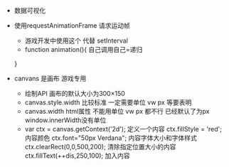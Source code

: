 -   数据可视化
-   使用requestAnimationFrame 请求运动帧
    -   游戏开发中使用这个 代替 setInterval
    -   function animation(){       自己调用自己=递归 

    }
-   canvans 是画布 游戏专用
    -   绘制API 画布的默认大小为300×150
    -   canvas.style.width 比较标准 一定需要单位 vw px 等要表明
    -   canvas.width    html属性 不能用单位 vw px 都不行 已经默认了为px window.innerWidth没有单位
    -   var ctx = canvas.getContext('2d'); 定义一个内容
        ctx.fillStyle = 'red';             内容颜色
        ctx.font="50px Verdana";           内容字体大小和字体样式
        ctx.clearRect(0,0,500,200);        清除指定位置大小的内容
        ctx.fillText(++dis,250,100);       加入内容

